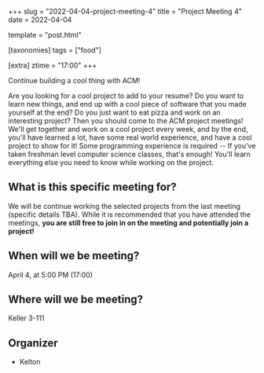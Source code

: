 +++
slug = "2022-04-04-project-meeting-4"
title = "Project Meeting 4"
date = 2022-04-04

template = "post.html"

[taxonomies]
tags = ["food"]

[extra]
ztime = "17:00"
+++

Continue building a cool thing with ACM!

<!-- more -->
Are you looking for a cool project to add to your resume?
Do you want to learn new things, and end up with a cool piece of software that you made yourself at the end?
Do you just want to eat pizza and work on an interesting project?
Then you should come to the ACM project meetings!
We'll get together and work on a cool project every week, and by the end, you'll have learned a lot,
have some real world experience, and have a cool project to show for it!
Some programming experience is required -- If you've taken freshman level computer science classes, that's enough!
You'll learn everything else you need to know while working on the project.

## What is this specific meeting for?

We will be continue working the selected projects from the last meeting (specific details TBA). While it is recommended that you have attended the meetings, **you are still free to join in on the meeting and potentially join a project!**

## When will we be meeting?

April 4, at 5:00 PM (17:00)

## Where will we be meeting?

Keller 3-111

## Organizer

* Kelton
